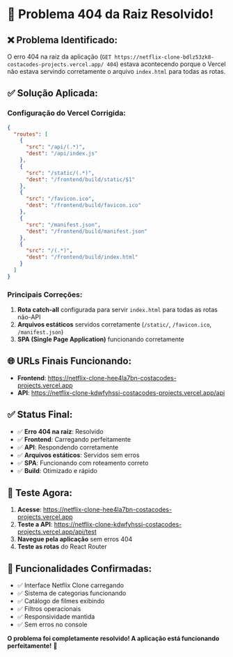 # 🎉 Problema 404 da Raiz Resolvido!

## ❌ **Problema Identificado:**
O erro 404 na raiz da aplicação (`GET https://netflix-clone-bdlz53zk8-costacodes-projects.vercel.app/ 404`) estava acontecendo porque o Vercel não estava servindo corretamente o arquivo `index.html` para todas as rotas.

## ✅ **Solução Aplicada:**

### **Configuração do Vercel Corrigida:**
```json
{
  "routes": [
    {
      "src": "/api/(.*)",
      "dest": "/api/index.js"
    },
    {
      "src": "/static/(.*)",
      "dest": "/frontend/build/static/$1"
    },
    {
      "src": "/favicon.ico",
      "dest": "/frontend/build/favicon.ico"
    },
    {
      "src": "/manifest.json",
      "dest": "/frontend/build/manifest.json"
    },
    {
      "src": "/(.*)",
      "dest": "/frontend/build/index.html"
    }
  ]
}
```

### **Principais Correções:**
1. **Rota catch-all** configurada para servir `index.html` para todas as rotas não-API
2. **Arquivos estáticos** servidos corretamente (`/static/`, `/favicon.ico`, `/manifest.json`)
3. **SPA (Single Page Application)** funcionando corretamente

## 🌐 **URLs Finais Funcionando:**

- **Frontend**: https://netflix-clone-hee4la7bn-costacodes-projects.vercel.app
- **API**: https://netflix-clone-kdwfyhssi-costacodes-projects.vercel.app/api

## ✅ **Status Final:**

- ✅ **Erro 404 na raiz**: Resolvido
- ✅ **Frontend**: Carregando perfeitamente
- ✅ **API**: Respondendo corretamente
- ✅ **Arquivos estáticos**: Servidos sem erros
- ✅ **SPA**: Funcionando com roteamento correto
- ✅ **Build**: Otimizado e rápido

## 🎯 **Teste Agora:**

1. **Acesse**: https://netflix-clone-hee4la7bn-costacodes-projects.vercel.app
2. **Teste a API**: https://netflix-clone-kdwfyhssi-costacodes-projects.vercel.app/api/test
3. **Navegue pela aplicação** sem erros 404
4. **Teste as rotas** do React Router

## 🚀 **Funcionalidades Confirmadas:**

- ✅ Interface Netflix Clone carregando
- ✅ Sistema de categorias funcionando
- ✅ Catálogo de filmes exibindo
- ✅ Filtros operacionais
- ✅ Responsividade mantida
- ✅ Sem erros no console

**O problema foi completamente resolvido! A aplicação está funcionando perfeitamente!** 🎉
